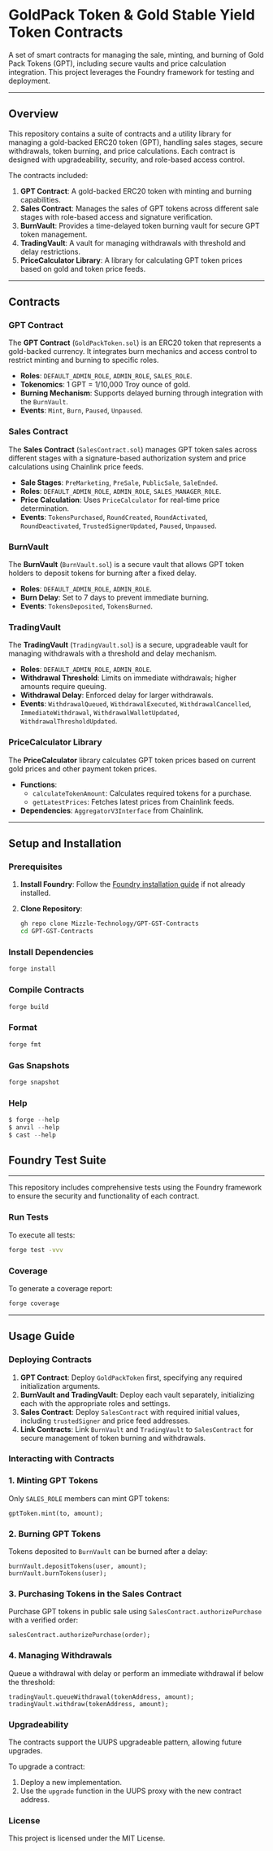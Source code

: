 # GoldPack Token & Gold Stable Yield Token Contracts

A set of smart contracts for managing the sale, minting, and burning of Gold Pack Tokens (GPT), including secure vaults and price calculation integration. This project leverages the Foundry framework for testing and deployment.

---

## Overview

This repository contains a suite of contracts and a utility library for managing a gold-backed ERC20 token (GPT), handling sales stages, secure withdrawals, token burning, and price calculations. Each contract is designed with upgradeability, security, and role-based access control.

The contracts included:

1. **GPT Contract**: A gold-backed ERC20 token with minting and burning capabilities.
2. **Sales Contract**: Manages the sales of GPT tokens across different sale stages with role-based access and signature verification.
3. **BurnVault**: Provides a time-delayed token burning vault for secure GPT token management.
4. **TradingVault**: A vault for managing withdrawals with threshold and delay restrictions.
5. **PriceCalculator Library**: A library for calculating GPT token prices based on gold and token price feeds.

---

## Contracts

### GPT Contract

The **GPT Contract** (`GoldPackToken.sol`) is an ERC20 token that represents a gold-backed currency. It integrates burn mechanics and access control to restrict minting and burning to specific roles.

- **Roles**: `DEFAULT_ADMIN_ROLE`, `ADMIN_ROLE`, `SALES_ROLE`.
- **Tokenomics**: 1 GPT = 1/10,000 Troy ounce of gold.
- **Burning Mechanism**: Supports delayed burning through integration with the `BurnVault`.
- **Events**: `Mint`, `Burn`, `Paused`, `Unpaused`.

### Sales Contract

The **Sales Contract** (`SalesContract.sol`) manages GPT token sales across different stages with a signature-based authorization system and price calculations using Chainlink price feeds.

- **Sale Stages**: `PreMarketing`, `PreSale`, `PublicSale`, `SaleEnded`.
- **Roles**: `DEFAULT_ADMIN_ROLE`, `ADMIN_ROLE`, `SALES_MANAGER_ROLE`.
- **Price Calculation**: Uses `PriceCalculator` for real-time price determination.
- **Events**: `TokensPurchased`, `RoundCreated`, `RoundActivated`, `RoundDeactivated`, `TrustedSignerUpdated`, `Paused`, `Unpaused`.

### BurnVault

The **BurnVault** (`BurnVault.sol`) is a secure vault that allows GPT token holders to deposit tokens for burning after a fixed delay.

- **Roles**: `DEFAULT_ADMIN_ROLE`, `ADMIN_ROLE`.
- **Burn Delay**: Set to 7 days to prevent immediate burning.
- **Events**: `TokensDeposited`, `TokensBurned`.

### TradingVault

The **TradingVault** (`TradingVault.sol`) is a secure, upgradeable vault for managing withdrawals with a threshold and delay mechanism.

- **Roles**: `DEFAULT_ADMIN_ROLE`, `ADMIN_ROLE`.
- **Withdrawal Threshold**: Limits on immediate withdrawals; higher amounts require queuing.
- **Withdrawal Delay**: Enforced delay for larger withdrawals.
- **Events**: `WithdrawalQueued`, `WithdrawalExecuted`, `WithdrawalCancelled`, `ImmediateWithdrawal`, `WithdrawalWalletUpdated`, `WithdrawalThresholdUpdated`.

### PriceCalculator Library

The **PriceCalculator** library calculates GPT token prices based on current gold prices and other payment token prices.

- **Functions**:
    - `calculateTokenAmount`: Calculates required tokens for a purchase.
    - `getLatestPrices`: Fetches latest prices from Chainlink feeds.
- **Dependencies**: `AggregatorV3Interface` from Chainlink.

---

## Setup and Installation

### Prerequisites

1. **Install Foundry**: Follow the [Foundry installation guide](https://book.getfoundry.sh/getting-started/installation) if not already installed.
2. **Clone Repository**:
    
    ```bash
    gh repo clone Mizzle-Technology/GPT-GST-Contracts
    cd GPT-GST-Contracts
    
    ```
    

### Install Dependencies

```bash
forge install

```

### Compile Contracts

```bash
forge build
```

### Format

```jsx
forge fmt
```

### Gas Snapshots

```jsx
forge snapshot
```

### Help

```jsx
$ forge --help
$ anvil --help
$ cast --help
```

## Foundry Test Suite

---

This repository includes comprehensive tests using the Foundry framework to ensure the security and functionality of each contract.

### Run Tests

To execute all tests:

```bash
forge test -vvv

```

### Coverage

To generate a coverage report:

```bash
forge coverage

```

---

## Usage Guide

### Deploying Contracts

1. **GPT Contract**:
Deploy `GoldPackToken` first, specifying any required initialization arguments.
2. **BurnVault and TradingVault**:
Deploy each vault separately, initializing each with the appropriate roles and settings.
3. **Sales Contract**:
Deploy `SalesContract` with required initial values, including `trustedSigner` and price feed addresses.
4. **Link Contracts**:
Link `BurnVault` and `TradingVault` to `SalesContract` for secure management of token burning and withdrawals.

### Interacting with Contracts

### 1. **Minting GPT Tokens**

Only `SALES_ROLE` members can mint GPT tokens:

```solidity
gptToken.mint(to, amount);

```

### 2. **Burning GPT Tokens**

Tokens deposited to `BurnVault` can be burned after a delay:

```solidity
burnVault.depositTokens(user, amount);
burnVault.burnTokens(user);

```

### 3. **Purchasing Tokens in the Sales Contract**

Purchase GPT tokens in public sale using `SalesContract.authorizePurchase` with a verified order:

```solidity
salesContract.authorizePurchase(order);

```

### 4. **Managing Withdrawals**

Queue a withdrawal with delay or perform an immediate withdrawal if below the threshold:

```solidity
tradingVault.queueWithdrawal(tokenAddress, amount);
tradingVault.withdraw(tokenAddress, amount);

```

### Upgradeability

The contracts support the UUPS upgradeable pattern, allowing future upgrades.

To upgrade a contract:

1. Deploy a new implementation.
2. Use the `upgrade` function in the UUPS proxy with the new contract address.

### **License**

This project is licensed under the MIT License.
